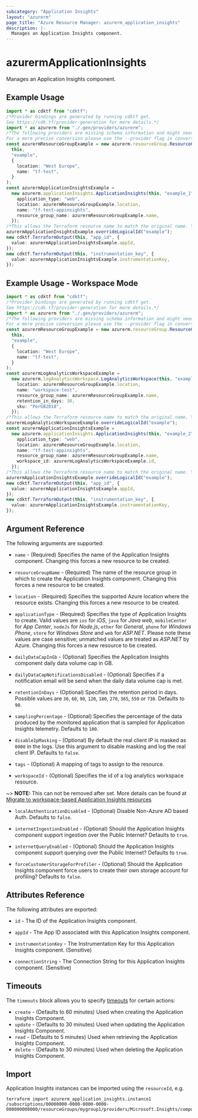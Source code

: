 ```yaml
---
subcategory: "Application Insights"
layout: "azurerm"
page_title: "Azure Resource Manager: azurerm_application_insights"
description: |-
  Manages an Application Insights component.
---
```


# azurermApplicationInsights

Manages an Application Insights component.

## Example Usage

```typescript
import * as cdktf from "cdktf";
/*Provider bindings are generated by running cdktf get.
See https://cdk.tf/provider-generation for more details.*/
import * as azurerm from "./.gen/providers/azurerm";
/*The following providers are missing schema information and might need manual adjustments to synthesize correctly: azurerm.
For a more precise conversion please use the --provider flag in convert.*/
const azurermResourceGroupExample = new azurerm.resourceGroup.ResourceGroup(
  this,
  "example",
  {
    location: "West Europe",
    name: "tf-test",
  }
);
const azurermApplicationInsightsExample =
  new azurerm.applicationInsights.ApplicationInsights(this, "example_1", {
    application_type: "web",
    location: azurermResourceGroupExample.location,
    name: "tf-test-appinsights",
    resource_group_name: azurermResourceGroupExample.name,
  });
/*This allows the Terraform resource name to match the original name. You can remove the call if you don't need them to match.*/
azurermApplicationInsightsExample.overrideLogicalId("example");
new cdktf.TerraformOutput(this, "app_id", {
  value: azurermApplicationInsightsExample.appId,
});
new cdktf.TerraformOutput(this, "instrumentation_key", {
  value: azurermApplicationInsightsExample.instrumentationKey,
});

```

## Example Usage - Workspace Mode

```typescript
import * as cdktf from "cdktf";
/*Provider bindings are generated by running cdktf get.
See https://cdk.tf/provider-generation for more details.*/
import * as azurerm from "./.gen/providers/azurerm";
/*The following providers are missing schema information and might need manual adjustments to synthesize correctly: azurerm.
For a more precise conversion please use the --provider flag in convert.*/
const azurermResourceGroupExample = new azurerm.resourceGroup.ResourceGroup(
  this,
  "example",
  {
    location: "West Europe",
    name: "tf-test",
  }
);
const azurermLogAnalyticsWorkspaceExample =
  new azurerm.logAnalyticsWorkspace.LogAnalyticsWorkspace(this, "example_1", {
    location: azurermResourceGroupExample.location,
    name: "workspace-test",
    resource_group_name: azurermResourceGroupExample.name,
    retention_in_days: 30,
    sku: "PerGB2018",
  });
/*This allows the Terraform resource name to match the original name. You can remove the call if you don't need them to match.*/
azurermLogAnalyticsWorkspaceExample.overrideLogicalId("example");
const azurermApplicationInsightsExample =
  new azurerm.applicationInsights.ApplicationInsights(this, "example_2", {
    application_type: "web",
    location: azurermResourceGroupExample.location,
    name: "tf-test-appinsights",
    resource_group_name: azurermResourceGroupExample.name,
    workspace_id: azurermLogAnalyticsWorkspaceExample.id,
  });
/*This allows the Terraform resource name to match the original name. You can remove the call if you don't need them to match.*/
azurermApplicationInsightsExample.overrideLogicalId("example");
new cdktf.TerraformOutput(this, "app_id", {
  value: azurermApplicationInsightsExample.appId,
});
new cdktf.TerraformOutput(this, "instrumentation_key", {
  value: azurermApplicationInsightsExample.instrumentationKey,
});

```

## Argument Reference

The following arguments are supported:

*   `name` - (Required) Specifies the name of the Application Insights component. Changing this forces a new resource to be created.

*   `resourceGroupName` - (Required) The name of the resource group in which to create the Application Insights component. Changing this forces a new resource to be created.

*   `location` - (Required) Specifies the supported Azure location where the resource exists. Changing this forces a new resource to be created.

*   `applicationType` - (Required) Specifies the type of Application Insights to create. Valid values are `ios` for *iOS*, `java` for *Java web*, `mobileCenter` for *App Center*, `nodeJs` for *Node.js*, `other` for *General*, `phone` for *Windows Phone*, `store` for *Windows Store* and `web` for *ASP.NET*. Please note these values are case sensitive; unmatched values are treated as *ASP.NET* by Azure. Changing this forces a new resource to be created.

*   `dailyDataCapInGb` - (Optional) Specifies the Application Insights component daily data volume cap in GB.

*   `dailyDataCapNotificationsDisabled` - (Optional) Specifies if a notification email will be send when the daily data volume cap is met.

*   `retentionInDays` - (Optional) Specifies the retention period in days. Possible values are `30`, `60`, `90`, `120`, `180`, `270`, `365`, `550` or `730`. Defaults to `90`.

*   `samplingPercentage` - (Optional) Specifies the percentage of the data produced by the monitored application that is sampled for Application Insights telemetry. Defaults to `100`.

*   `disableIpMasking` - (Optional) By default the real client IP is masked as `0000` in the logs. Use this argument to disable masking and log the real client IP. Defaults to `false`.

*   `tags` - (Optional) A mapping of tags to assign to the resource.

*   `workspaceId` - (Optional) Specifies the id of a log analytics workspace resource.

\~> **NOTE:** This can not be removed after set. More details can be found at [Migrate to workspace-based Application Insights resources](https://docs.microsoft.com/azure/azure-monitor/app/convert-classic-resource#migration-process)

*   `localAuthenticationDisabled` - (Optional) Disable Non-Azure AD based Auth. Defaults to `false`.

*   `internetIngestionEnabled` - (Optional) Should the Application Insights component support ingestion over the Public Internet? Defaults to `true`.

*   `internetQueryEnabled` - (Optional) Should the Application Insights component support querying over the Public Internet? Defaults to `true`.

*   `forceCustomerStorageForProfiler` - (Optional) Should the Application Insights component force users to create their own storage account for profiling? Defaults to `false`.

## Attributes Reference

The following attributes are exported:

*   `id` - The ID of the Application Insights component.

*   `appId` - The App ID associated with this Application Insights component.

*   `instrumentationKey` - The Instrumentation Key for this Application Insights component. (Sensitive)

*   `connectionString` - The Connection String for this Application Insights component. (Sensitive)

## Timeouts

The `timeouts` block allows you to specify [timeouts](https://www.terraform.io/language/resources/syntax#operation-timeouts) for certain actions:

* `create` - (Defaults to 60 minutes) Used when creating the Application Insights Component.
* `update` - (Defaults to 30 minutes) Used when updating the Application Insights Component.
* `read` - (Defaults to 5 minutes) Used when retrieving the Application Insights Component.
* `delete` - (Defaults to 30 minutes) Used when deleting the Application Insights Component.

## Import

Application Insights instances can be imported using the `resourceId`, e.g.

```console
terraform import azurerm_application_insights.instance1 /subscriptions/00000000-0000-0000-0000-000000000000/resourceGroups/mygroup1/providers/Microsoft.Insights/components/instance1
```
